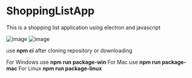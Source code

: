 # ShoppingListApp

This is a shopping list application using electron and javascript

![image](https://github.com/git-illite/ShoppingListApp/assets/71469298/cf46f795-cef8-4c77-851a-ffccb6551737)
![image](https://github.com/git-illite/ShoppingListApp/assets/71469298/a9fca71b-20df-4405-841f-41e218fcf766)


use **npm ci** after cloning repository or downloading

For Windows use  **npm run package-win**
For Mac use  **npm run package-mac**
For Linux  **npm run package-linux**
